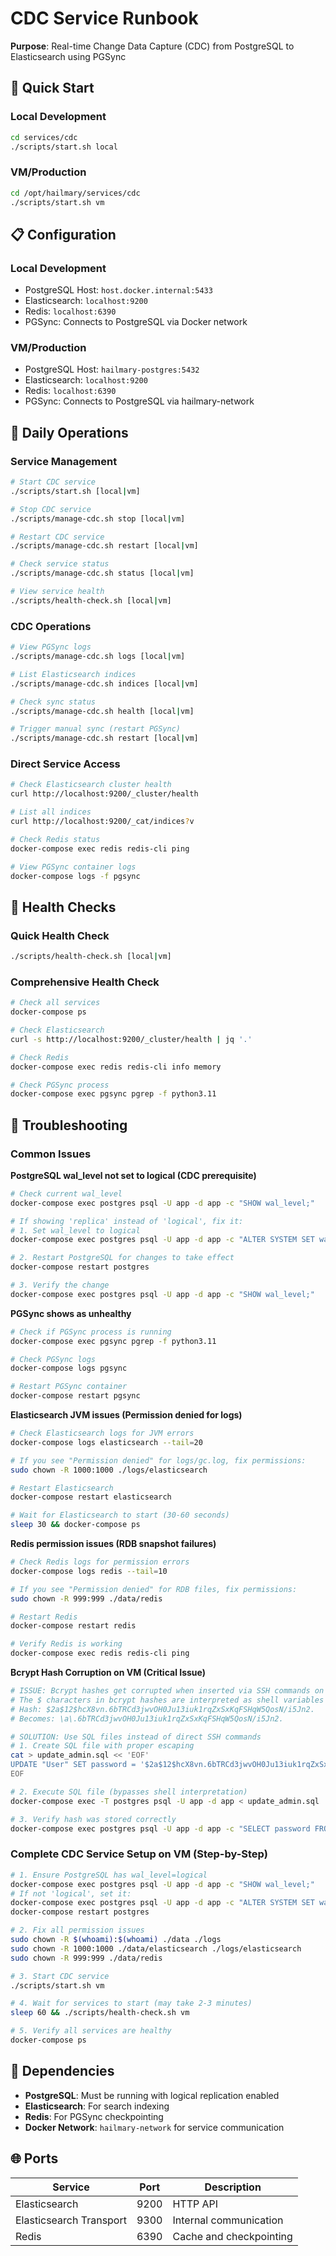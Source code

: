 # CDC Service Runbook

**Purpose**: Real-time Change Data Capture (CDC) from PostgreSQL to Elasticsearch using PGSync

## 🚀 Quick Start

### Local Development
```bash
cd services/cdc
./scripts/start.sh local
```

### VM/Production
```bash
cd /opt/hailmary/services/cdc
./scripts/start.sh vm
```

## 📋 Configuration

### Local Development
- PostgreSQL Host: `host.docker.internal:5433`
- Elasticsearch: `localhost:9200`
- Redis: `localhost:6390`
- PGSync: Connects to PostgreSQL via Docker network

### VM/Production
- PostgreSQL Host: `hailmary-postgres:5432`
- Elasticsearch: `localhost:9200`
- Redis: `localhost:6390`
- PGSync: Connects to PostgreSQL via hailmary-network

## 🔧 Daily Operations

### Service Management
```bash
# Start CDC service
./scripts/start.sh [local|vm]

# Stop CDC service
./scripts/manage-cdc.sh stop [local|vm]

# Restart CDC service
./scripts/manage-cdc.sh restart [local|vm]

# Check service status
./scripts/manage-cdc.sh status [local|vm]

# View service health
./scripts/health-check.sh [local|vm]
```

### CDC Operations
```bash
# View PGSync logs
./scripts/manage-cdc.sh logs [local|vm]

# List Elasticsearch indices
./scripts/manage-cdc.sh indices [local|vm]

# Check sync status
./scripts/manage-cdc.sh health [local|vm]

# Trigger manual sync (restart PGSync)
./scripts/manage-cdc.sh restart [local|vm]
```

### Direct Service Access
```bash
# Check Elasticsearch cluster health
curl http://localhost:9200/_cluster/health

# List all indices
curl http://localhost:9200/_cat/indices?v

# Check Redis status
docker-compose exec redis redis-cli ping

# View PGSync container logs
docker-compose logs -f pgsync
```

## 🏥 Health Checks

### Quick Health Check
```bash
./scripts/health-check.sh [local|vm]
```

### Comprehensive Health Check
```bash
# Check all services
docker-compose ps

# Check Elasticsearch
curl -s http://localhost:9200/_cluster/health | jq '.'

# Check Redis
docker-compose exec redis redis-cli info memory

# Check PGSync process
docker-compose exec pgsync pgrep -f python3.11
```

## 🔧 Troubleshooting

### Common Issues

**PostgreSQL wal_level not set to logical (CDC prerequisite)**
```bash
# Check current wal_level
docker-compose exec postgres psql -U app -d app -c "SHOW wal_level;"

# If showing 'replica' instead of 'logical', fix it:
# 1. Set wal_level to logical
docker-compose exec postgres psql -U app -d app -c "ALTER SYSTEM SET wal_level = logical;"

# 2. Restart PostgreSQL for changes to take effect
docker-compose restart postgres

# 3. Verify the change
docker-compose exec postgres psql -U app -d app -c "SHOW wal_level;"
```

**PGSync shows as unhealthy**
```bash
# Check if PGSync process is running
docker-compose exec pgsync pgrep -f python3.11

# Check PGSync logs
docker-compose logs pgsync

# Restart PGSync container
docker-compose restart pgsync
```

**Elasticsearch JVM issues (Permission denied for logs)**
```bash
# Check Elasticsearch logs for JVM errors
docker-compose logs elasticsearch --tail=20

# If you see "Permission denied" for logs/gc.log, fix permissions:
sudo chown -R 1000:1000 ./logs/elasticsearch

# Restart Elasticsearch
docker-compose restart elasticsearch

# Wait for Elasticsearch to start (30-60 seconds)
sleep 30 && docker-compose ps
```

**Redis permission issues (RDB snapshot failures)**
```bash
# Check Redis logs for permission errors
docker-compose logs redis --tail=10

# If you see "Permission denied" for RDB files, fix permissions:
sudo chown -R 999:999 ./data/redis

# Restart Redis
docker-compose restart redis

# Verify Redis is working
docker-compose exec redis redis-cli ping
```

**Bcrypt Hash Corruption on VM (Critical Issue)**
```bash
# ISSUE: Bcrypt hashes get corrupted when inserted via SSH commands on VM
# The $ characters in bcrypt hashes are interpreted as shell variables
# Hash: $2a$12$hcX8vn.6bTRCd3jwvOH0Ju13iuk1rqZxSxKqFSHqW5QosN/i5Jn2.
# Becomes: \a\.6bTRCd3jwvOH0Ju13iuk1rqZxSxKqFSHqW5QosN/i5Jn2.

# SOLUTION: Use SQL files instead of direct SSH commands
# 1. Create SQL file with proper escaping
cat > update_admin.sql << 'EOF'
UPDATE "User" SET password = '$2a$12$hcX8vn.6bTRCd3jwvOH0Ju13iuk1rqZxSxKqFSHqW5QosN/i5Jn2.', "updatedAt" = NOW() WHERE email = 'admin@leadvantageglobal.com';
EOF

# 2. Execute SQL file (bypasses shell interpretation)
docker-compose exec -T postgres psql -U app -d app < update_admin.sql

# 3. Verify hash was stored correctly
docker-compose exec postgres psql -U app -d app -c "SELECT password FROM \"User\" WHERE email = 'admin@leadvantageglobal.com';"
```

### Complete CDC Service Setup on VM (Step-by-Step)
```bash
# 1. Ensure PostgreSQL has wal_level=logical
docker-compose exec postgres psql -U app -d app -c "SHOW wal_level;"
# If not 'logical', set it:
docker-compose exec postgres psql -U app -d app -c "ALTER SYSTEM SET wal_level = logical;"
docker-compose restart postgres

# 2. Fix all permission issues
sudo chown -R $(whoami):$(whoami) ./data ./logs
sudo chown -R 1000:1000 ./data/elasticsearch ./logs/elasticsearch
sudo chown -R 999:999 ./data/redis

# 3. Start CDC service
./scripts/start.sh vm

# 4. Wait for services to start (may take 2-3 minutes)
sleep 60 && ./scripts/health-check.sh vm

# 5. Verify all services are healthy
docker-compose ps
```

## 🔗 Dependencies

- **PostgreSQL**: Must be running with logical replication enabled
- **Elasticsearch**: For search indexing
- **Redis**: For PGSync checkpointing
- **Docker Network**: `hailmary-network` for service communication

## 🌐 Ports

| Service | Port | Description |
|---------|------|-------------|
| Elasticsearch | 9200 | HTTP API |
| Elasticsearch Transport | 9300 | Internal communication |
| Redis | 6390 | Cache and checkpointing |
